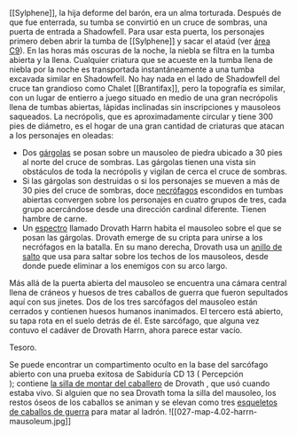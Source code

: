 [[Sylphene]], la hija deforme del barón, era un alma torturada. Después de que fue enterrada, su tumba se convirtió en un cruce de sombras, una puerta de entrada a Shadowfell. Para usar esta puerta, los personajes primero deben abrir la tumba de [[Sylphene]] y sacar el ataúd (ver [área C9](https://5e.tools/adventure.html#cm,4,c9.%20graveyard,0)). En las horas más oscuras de la noche, la niebla se filtra en la tumba abierta y la llena. Cualquier criatura que se acueste en la tumba llena de niebla por la noche es transportada instantáneamente a una tumba excavada similar en Shadowfell. No hay nada en el lado de Shadowfell del cruce tan grandioso como Chalet [[Brantifax]], pero la topografía es similar, con un lugar de entierro a juego situado en medio de una gran necrópolis llena de tumbas abiertas, lápidas inclinadas sin inscripciones y mausoleos saqueados. La necrópolis, que es aproximadamente circular y tiene 300 pies de diámetro, es el hogar de una gran cantidad de criaturas que atacan a los personajes en oleadas:

-   Dos [gárgolas](https://5e.tools/bestiary.html#gargoyle_mm) se posan sobre un mausoleo de piedra ubicado a 30 pies al norte del cruce de sombras. Las gárgolas tienen una vista sin obstáculos de toda la necrópolis y vigilan de cerca el cruce de sombras.
-   Si las gárgolas son destruidas o si los personajes se mueven a más de 30 pies del cruce de sombras, doce [necrófagos](https://5e.tools/bestiary.html#ghoul_mm) escondidos en tumbas abiertas convergen sobre los personajes en cuatro grupos de tres, cada grupo acercándose desde una dirección cardinal diferente. Tienen hambre de carne.
-   Un [espectro](https://5e.tools/bestiary.html#wight_mm) llamado Drovath Harrn habita el mausoleo sobre el que se posan las gárgolas. Drovath emerge de su cripta para unirse a los necrófagos en la batalla. En su mano derecha, Drovath usa un [anillo de salto](https://5e.tools/items.html#ring%20of%20jumping_dmg) que usa para saltar sobre los techos de los mausoleos, desde donde puede eliminar a los enemigos con su arco largo.

Más allá de la puerta abierta del mausoleo se encuentra una cámara central llena de cráneos y huesos de tres caballos de guerra que fueron sepultados aquí con sus jinetes. Dos de los tres sarcófagos del mausoleo están cerrados y contienen huesos humanos inanimados. El tercero está abierto, su tapa rota en el suelo detrás de él. Este sarcófago, que alguna vez contuvo el cadáver de Drovath Harrn, ahora parece estar vacío.

Tesoro. 

Se puede encontrar un compartimento oculto en la base del sarcófago abierto con una prueba exitosa de Sabiduría CD 13 ( Percepción ); contiene [la silla de montar del caballero](https://5e.tools/items.html#saddle%20of%20the%20cavalier_dmg) de Drovath , que usó cuando estaba vivo. Si alguien que no sea Drovath toma la silla del mausoleo, los restos óseos de los caballos se animan y se elevan como tres [esqueletos de caballos de guerra](https://5e.tools/bestiary.html#warhorse%20skeleton_mm) para matar al ladrón.
![[027-map-4.02-harrn-mausoleum.jpg]]